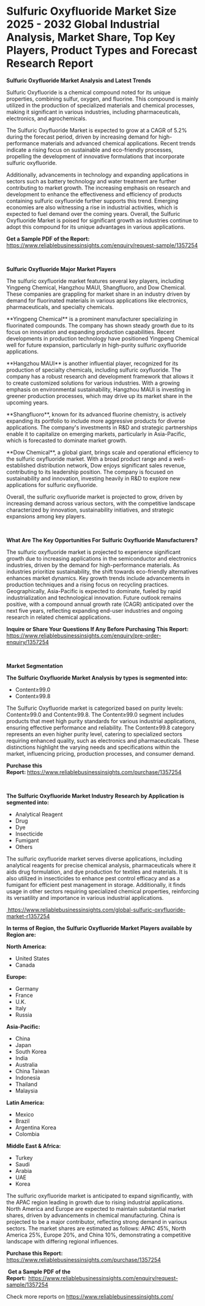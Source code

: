 <p><h1>Sulfuric Oxyfluoride Market Size 2025 - 2032 Global Industrial Analysis, Market Share, Top Key Players, Product Types and Forecast Research Report</h1></p><p><strong>Sulfuric Oxyfluoride Market Analysis and Latest Trends</strong></p>
<p><p>Sulfuric Oxyfluoride is a chemical compound noted for its unique properties, combining sulfur, oxygen, and fluorine. This compound is mainly utilized in the production of specialized materials and chemical processes, making it significant in various industries, including pharmaceuticals, electronics, and agrochemicals. </p><p>The Sulfuric Oxyfluoride Market is expected to grow at a CAGR of 5.2% during the forecast period, driven by increasing demand for high-performance materials and advanced chemical applications. Recent trends indicate a rising focus on sustainable and eco-friendly processes, propelling the development of innovative formulations that incorporate sulfuric oxyfluoride. </p><p>Additionally, advancements in technology and expanding applications in sectors such as battery technology and water treatment are further contributing to market growth. The increasing emphasis on research and development to enhance the effectiveness and efficiency of products containing sulfuric oxyfluoride further supports this trend. Emerging economies are also witnessing a rise in industrial activities, which is expected to fuel demand over the coming years. Overall, the Sulfuric Oxyfluoride Market is poised for significant growth as industries continue to adopt this compound for its unique advantages in various applications.</p></p>
<p><strong>Get a Sample PDF of the Report:&nbsp;</strong> <a href="https://www.reliablebusinessinsights.com/enquiry/request-sample/1357254?utm_campaign=2099&utm_medium=2&utm_source=Github&utm_content=ia&utm_term=01022025&utm_id=sulfuric-oxyfluoride">https://www.reliablebusinessinsights.com/enquiry/request-sample/1357254</a></p>
<p>&nbsp;</p>
<p><strong>Sulfuric Oxyfluoride Major Market Players</strong></p>
<p><p>The sulfuric oxyfluoride market features several key players, including Yingpeng Chemical, Hangzhou MAUI, Shangfluoro, and Dow Chemical. These companies are grappling for market share in an industry driven by demand for fluorinated materials in various applications like electronics, pharmaceuticals, and specialty chemicals.</p><p>**Yingpeng Chemical** is a prominent manufacturer specializing in fluorinated compounds. The company has shown steady growth due to its focus on innovation and expanding production capabilities. Recent developments in production technology have positioned Yingpeng Chemical well for future expansion, particularly in high-purity sulfuric oxyfluoride applications.</p><p>**Hangzhou MAUI** is another influential player, recognized for its production of specialty chemicals, including sulfuric oxyfluoride. The company has a robust research and development framework that allows it to create customized solutions for various industries. With a growing emphasis on environmental sustainability, Hangzhou MAUI is investing in greener production processes, which may drive up its market share in the upcoming years.</p><p>**Shangfluoro**, known for its advanced fluorine chemistry, is actively expanding its portfolio to include more aggressive products for diverse applications. The company's investments in R&D and strategic partnerships enable it to capitalize on emerging markets, particularly in Asia-Pacific, which is forecasted to dominate market growth.</p><p>**Dow Chemical**, a global giant, brings scale and operational efficiency to the sulfuric oxyfluoride market. With a broad product range and a well-established distribution network, Dow enjoys significant sales revenue, contributing to its leadership position. The company is focused on sustainability and innovation, investing heavily in R&D to explore new applications for sulfuric oxyfluoride.</p><p>Overall, the sulfuric oxyfluoride market is projected to grow, driven by increasing demand across various sectors, with the competitive landscape characterized by innovation, sustainability initiatives, and strategic expansions among key players.</p></p>
<p>&nbsp;</p>
<p><strong>What Are The Key Opportunities For Sulfuric Oxyfluoride Manufacturers?</strong></p>
<p><p>The sulfuric oxyfluoride market is projected to experience significant growth due to increasing applications in the semiconductor and electronics industries, driven by the demand for high-performance materials. As industries prioritize sustainability, the shift towards eco-friendly alternatives enhances market dynamics. Key growth trends include advancements in production techniques and a rising focus on recycling practices. Geographically, Asia-Pacific is expected to dominate, fueled by rapid industrialization and technological innovation. Future outlook remains positive, with a compound annual growth rate (CAGR) anticipated over the next five years, reflecting expanding end-user industries and ongoing research in related chemical applications.</p></p>
<p><strong>Inquire or Share Your Questions If Any Before Purchasing This Report:</strong> <a href="https://www.reliablebusinessinsights.com/enquiry/pre-order-enquiry/1357254?utm_campaign=2099&utm_medium=2&utm_source=Github&utm_content=ia&utm_term=01022025&utm_id=sulfuric-oxyfluoride">https://www.reliablebusinessinsights.com/enquiry/pre-order-enquiry/1357254</a></p>
<p>&nbsp;</p>
<p><strong>Market Segmentation</strong></p>
<p><strong>The Sulfuric Oxyfluoride Market Analysis by types is segmented into:</strong></p>
<p><ul><li>Content≥99.0</li><li>Content≥99.8</li></ul></p>
<p><p>The Sulfuric Oxyfluoride market is categorized based on purity levels: Content≥99.0 and Content≥99.8. The Content≥99.0 segment includes products that meet high purity standards for various industrial applications, ensuring effective performance and reliability. The Content≥99.8 category represents an even higher purity level, catering to specialized sectors requiring enhanced quality, such as electronics and pharmaceuticals. These distinctions highlight the varying needs and specifications within the market, influencing pricing, production processes, and consumer demand.</p></p>
<p><strong>Purchase this Report:&nbsp;</strong><a href="https://www.reliablebusinessinsights.com/purchase/1357254?utm_campaign=2099&utm_medium=2&utm_source=Github&utm_content=ia&utm_term=01022025&utm_id=sulfuric-oxyfluoride">https://www.reliablebusinessinsights.com/purchase/1357254</a></p>
<p>&nbsp;</p>
<p><strong>The Sulfuric Oxyfluoride Market Industry Research by Application is segmented into:</strong></p>
<p><ul><li>Analytical Reagent</li><li>Drug</li><li>Dye</li><li>Insecticide</li><li>Fumigant</li><li>Others</li></ul></p>
<p><p>The sulfuric oxyfluoride market serves diverse applications, including analytical reagents for precise chemical analysis, pharmaceuticals where it aids drug formulation, and dye production for textiles and materials. It is also utilized in insecticides to enhance pest control efficacy and as a fumigant for efficient pest management in storage. Additionally, it finds usage in other sectors requiring specialized chemical properties, reinforcing its versatility and importance in various industrial applications.</p></p>
<p><a href="https://www.reliablebusinessinsights.com/global-sulfuric-oxyfluoride-market-r1357254?utm_campaign=2099&utm_medium=2&utm_source=Github&utm_content=ia&utm_term=01022025&utm_id=sulfuric-oxyfluoride">&nbsp;https://www.reliablebusinessinsights.com/global-sulfuric-oxyfluoride-market-r1357254</a></p>
<p><strong>In terms of Region, the Sulfuric Oxyfluoride Market Players available by Region are:</strong></p>
<p>
    <p> <strong> North America: </strong>
        <ul>
            <li>United States</li>
            <li>Canada</li>
        </ul>
        </p> 
    <p> <strong> Europe: </strong>
        <ul>
            <li>Germany</li>
            <li>France</li>
            <li>U.K.</li>
            <li>Italy</li>
            <li>Russia</li>
        </ul>
        </p> 
    <p> <strong> Asia-Pacific: </strong>
        <ul>
            <li>China</li>
            <li>Japan</li>
            <li>South Korea</li>
            <li>India</li>
            <li>Australia</li>
            <li>China Taiwan</li>
            <li>Indonesia</li>
            <li>Thailand</li>
            <li>Malaysia</li>
        </ul>
        </p> 
    <p> <strong> Latin America: </strong>
        <ul>
            <li>Mexico</li>
            <li>Brazil</li>
            <li>Argentina Korea</li>
            <li>Colombia</li>
        </ul>
        </p> 
    <p> <strong> Middle East & Africa: </strong>
        <ul>
            <li>Turkey</li>
            <li>Saudi</li>
            <li>Arabia</li>
            <li>UAE</li>
            <li>Korea</li>
        </ul>
    </p>
    </p>
<p><p>The sulfuric oxyfluoride market is anticipated to expand significantly, with the APAC region leading in growth due to rising industrial applications. North America and Europe are expected to maintain substantial market shares, driven by advancements in chemical manufacturing. China is projected to be a major contributor, reflecting strong demand in various sectors. The market shares are estimated as follows: APAC 45%, North America 25%, Europe 20%, and China 10%, demonstrating a competitive landscape with differing regional influences.</p></p>
<p><strong>Purchase this Report: </strong><a href="https://www.reliablebusinessinsights.com/purchase/1357254?utm_campaign=2099&utm_medium=2&utm_source=Github&utm_content=ia&utm_term=01022025&utm_id=sulfuric-oxyfluoride">https://www.reliablebusinessinsights.com/purchase/1357254</a></p>
<p>&nbsp;<strong>Get a Sample PDF of the Report:&nbsp;&nbsp;</strong><a href="https://www.reliablebusinessinsights.com/enquiry/request-sample/1357254?utm_campaign=2099&utm_medium=2&utm_source=Github&utm_content=ia&utm_term=01022025&utm_id=sulfuric-oxyfluoride">https://www.reliablebusinessinsights.com/enquiry/request-sample/1357254</a></p>
<p><strong></strong></p>
<p>Check more reports on <a href="https://www.reliablebusinessinsights.com/?utm_campaign=2099&utm_medium=2&utm_source=Github&utm_content=ia&utm_term=01022025&utm_id=sulfuric-oxyfluoride">https://www.reliablebusinessinsights.com/</a></p>